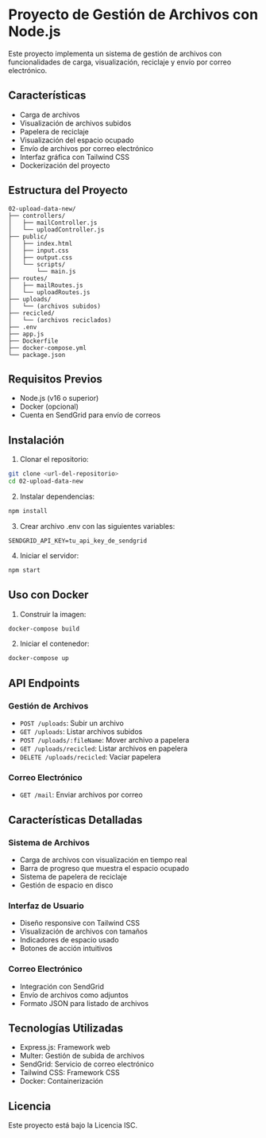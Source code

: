 # Proyecto de Gestión de Archivos con Node.js

Este proyecto implementa un sistema de gestión de archivos con funcionalidades de carga, visualización, reciclaje y envío por correo electrónico.

## Características

- Carga de archivos
- Visualización de archivos subidos
- Papelera de reciclaje
- Visualización del espacio ocupado
- Envío de archivos por correo electrónico
- Interfaz gráfica con Tailwind CSS
- Dockerización del proyecto

## Estructura del Proyecto

```
02-upload-data-new/
├── controllers/
│   ├── mailController.js
│   └── uploadController.js
├── public/
│   ├── index.html
│   ├── input.css
│   ├── output.css
│   └── scripts/
│       └── main.js
├── routes/
│   ├── mailRoutes.js
│   └── uploadRoutes.js
├── uploads/
│   └── (archivos subidos)
├── recicled/
│   └── (archivos reciclados)
├── .env
├── app.js
├── Dockerfile
├── docker-compose.yml
└── package.json
```

## Requisitos Previos

- Node.js (v16 o superior)
- Docker (opcional)
- Cuenta en SendGrid para envío de correos

## Instalación

1. Clonar el repositorio:
```bash
git clone <url-del-repositorio>
cd 02-upload-data-new
```

2. Instalar dependencias:
```bash
npm install
```

3. Crear archivo .env con las siguientes variables:
```
SENDGRID_API_KEY=tu_api_key_de_sendgrid
```

4. Iniciar el servidor:
```bash
npm start
```

## Uso con Docker

1. Construir la imagen:
```bash
docker-compose build
```

2. Iniciar el contenedor:
```bash
docker-compose up
```

## API Endpoints

### Gestión de Archivos
- `POST /uploads`: Subir un archivo
- `GET /uploads`: Listar archivos subidos
- `POST /uploads/:fileName`: Mover archivo a papelera
- `GET /uploads/recicled`: Listar archivos en papelera
- `DELETE /uploads/recicled`: Vaciar papelera

### Correo Electrónico
- `GET /mail`: Enviar archivos por correo

## Características Detalladas

### Sistema de Archivos
- Carga de archivos con visualización en tiempo real
- Barra de progreso que muestra el espacio ocupado
- Sistema de papelera de reciclaje
- Gestión de espacio en disco

### Interfaz de Usuario
- Diseño responsive con Tailwind CSS
- Visualización de archivos con tamaños
- Indicadores de espacio usado
- Botones de acción intuitivos

### Correo Electrónico
- Integración con SendGrid
- Envío de archivos como adjuntos
- Formato JSON para listado de archivos

## Tecnologías Utilizadas

- Express.js: Framework web
- Multer: Gestión de subida de archivos
- SendGrid: Servicio de correo electrónico
- Tailwind CSS: Framework CSS
- Docker: Containerización


## Licencia

Este proyecto está bajo la Licencia ISC.